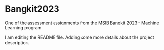 # Bangkit2023
One of the assessment assignments from the MSIB Bangkit 2023 - Machine Learning program

I am editing the README file. Adding some more details about the project description.

